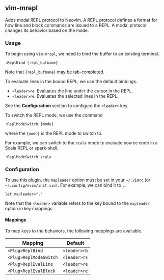 ## vim-mrepl

Adds modal REPL protocol to Neovim. A REPL protocol defines a format for how
line and block commands are issued to a REPL. A modal protocol changes its
behavior based on the mode.

### Usage

To begin using `vim-mrepl`, we need to bind the buffer to an existing terminal.

```
:ReplBind {repl_bufname}
```

Note that `{repl_bufname}` may be tab-completed.

To evaluate lines in the bound REPL, we use the default bindings.

- `<leader>re`. Evaluates the line under the cursor in the REPL.
- `<leader>re`. Evaluates the selected lines in the REPL.

See the **Configuration** section to configure the `<leader>` key.

To switch the REPL mode, we use the command

```
:ReplModeSwitch {mode}
```

where the `{mode}` is the REPL mode to switch to.

For example, we can switch to the `scala` mode to evaluate source code in a
Scala REPL or spark-shell.

```
:ReplModeSwitch scala
```

### Configuration

To use this plugin, the `mapleader` option must be set in your `~/.vimrc` (or 
`~/.config/nvim/init.vim)`. For example, we can bind it to `,`.

```
let mapleader=","
```

Note that the `<leader>` variable refers to the key bound to the `mapleader`
option in key mappings.

#### Mappings

To map keys to the behaviors, the following mappings are available.

| Mapping                 | Default        |
| ----------------------- | -------------- |
| `<Plug>ReplBind`        | `<leader>rb`  |
| `<Plug>ReplModeSwitch`  | `<leader>rs`  |
| `<Plug>ReplEvalLine`    | `<leader>re`  |
| `<Plug>ReplEvalBlock`   | `<leader>re`  |

